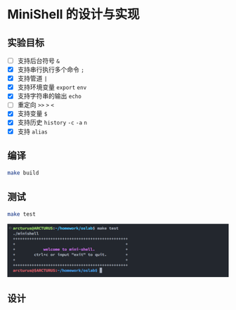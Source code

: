 # MiniShell 的设计与实现

## 实验目标

- [ ] 支持后台符号 `&`
- [x] 支持串行执行多个命令 `;`
- [x] 支持管道 `|`
- [x] 支持环境变量 `export` `env`
- [x] 支持字符串的输出 `echo`
- [ ] 重定向 `>>` `>` `<`
- [x] 支持变量 `$`
- [x] 支持历史 `history` `-c` `-a` `n`
- [x] 支持 `alias`

## 编译

```bash
make build
```

## 测试

```bash
make test
```

![minishell](./assets/demo1.png)

## 设计

